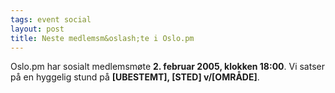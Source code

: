 ```yaml
---
tags: event social
layout: post
title: Neste medlemsm&oslash;te i Oslo.pm
---
```

<p>Oslo.pm har sosialt medlemsmøte <strong>2. februar 2005, klokken
18:00</strong>. Vi satser på en hyggelig stund på
<strong>[UBESTEMT], [STED] v/[OMRÅDE]</strong>.</p>

